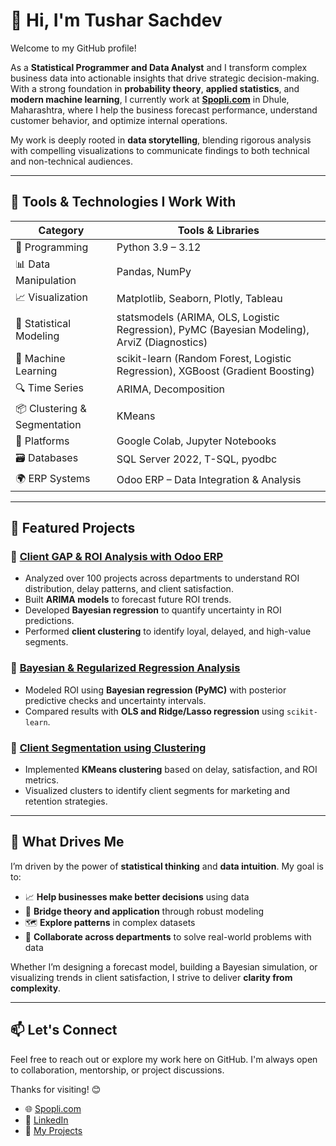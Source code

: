 # 👋 Hi, I'm Tushar Sachdev

Welcome to my GitHub profile!

As a **Statistical Programmer and Data Analyst** and I transform complex business data into actionable insights that drive strategic decision-making. With a strong foundation in **probability theory**, **applied statistics**, and **modern machine learning**, I currently work at **[Spopli.com](https://spopli.com)** in Dhule, Maharashtra, where I help the business forecast performance, understand customer behavior, and optimize internal operations.

My work is deeply rooted in **data storytelling**, blending rigorous analysis with compelling visualizations to communicate findings to both technical and non-technical audiences.


---


## 🔧 Tools & Technologies I Work With

Category | Tools & Libraries
--- | ---
🐍 Programming | Python 3.9 – 3.12
📊 Data Manipulation | Pandas, NumPy
📈 Visualization | Matplotlib, Seaborn, Plotly, Tableau
📐 Statistical Modeling | statsmodels (ARIMA, OLS, Logistic Regression), PyMC (Bayesian Modeling), ArviZ (Diagnostics)
🤖 Machine Learning | scikit-learn (Random Forest, Logistic Regression), XGBoost (Gradient Boosting)
🔍 Time Series | ARIMA, Decomposition
📦 Clustering & Segmentation | KMeans
📁 Platforms | Google Colab, Jupyter Notebooks
🗃️ Databases | SQL Server 2022, T-SQL, pyodbc
🌍 ERP Systems | Odoo ERP – Data Integration & Analysis

---

## 📌 Featured Projects

### 🔹 [Client GAP & ROI Analysis with Odoo ERP](https://github.com/your-repo)
- Analyzed over 100 projects across departments to understand ROI distribution, delay patterns, and client satisfaction.
- Built **ARIMA models** to forecast future ROI trends.
- Developed **Bayesian regression** to quantify uncertainty in ROI predictions.
- Performed **client clustering** to identify loyal, delayed, and high-value segments.

### 🔹 [Bayesian & Regularized Regression Analysis](https://github.com/your-repo)
- Modeled ROI using **Bayesian regression (PyMC)** with posterior predictive checks and uncertainty intervals.
- Compared results with **OLS and Ridge/Lasso regression** using `scikit-learn`.

### 🔹 [Client Segmentation using Clustering](https://github.com/your-repo)
- Implemented **KMeans clustering** based on delay, satisfaction, and ROI metrics.
- Visualized clusters to identify client segments for marketing and retention strategies.

---

## 🎯 What Drives Me

I’m driven by the power of **statistical thinking** and **data intuition**. My goal is to:

- 📈 **Help businesses make better decisions** using data
- 🧪 **Bridge theory and application** through robust modeling
- 🗺️ **Explore patterns** in complex datasets
- 🤝 **Collaborate across departments** to solve real-world problems with data

Whether I’m designing a forecast model, building a Bayesian simulation, or visualizing trends in client satisfaction, I strive to deliver **clarity from complexity**.

---

## 📫 Let's Connect

Feel free to reach out or explore my work here on GitHub. I'm always open to collaboration, mentorship, or project discussions.

Thanks for visiting! 😊  

- 🌐 [Spopli.com](https://spopli.com)
- 💼 [LinkedIn](https://www.linkedin.com/in/tusharsachdev/)
- 🧠 [My Projects](https://github.com/TusharSachdev)



